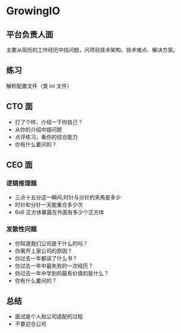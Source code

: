 # GrowingIO
## 平台负责人面
主要从简历的工作经历中找问题，问项目技术架构、技术难点、解决方案。

## 练习
解析配置文件（类 ini 文件）

## CTO 面
- 打了个样，介绍一下你自己？
- 从你的介绍中提问题
- 点评练习，看你的综合能力
- 你有什么要问的？

## CEO 面
### 逻辑推理题

- 三点十五分这一瞬间,时针与分针的夹角是多少
- 时针和分针一天能重合多少次
- 6x6 正方体暴露在外面有多少个正方体

### 发散性问题

- 你知道我们公司是干什么的吗？
- 你离开上家公司的原因？
- 你过去一年都读了什么书？
- 你过去一年中最失败的一次经历？
- 你过去一年中学到的最有价值的是什么？
- 你有什么要问的？

## 总结

- 面试是个人和公司适配的过程
- 不要迎合公司

